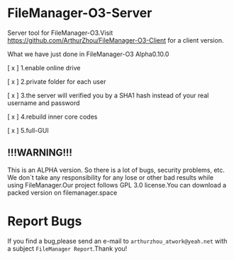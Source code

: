 # FileManager-O3-Server
Server tool for FileManager-O3.Visit https://github.com/ArthurZhou/FileManager-O3-Client for a client version.


What we have just done in FileManager-O3 Alpha0.10.0

[ x ] 1.enable online drive

[ x ] 2.private folder for each user

[ x ] 3.the server will verified you by a SHA1 hash instead of your real username and password

[ x ] 4.rebuild inner core codes

[ x ] 5.full-GUI


## !!!WARNING!!! 
This is an ALPHA version. So there is a lot of bugs, security problems, etc. We don`t take any responsibility for any lose or other bad results while using FileManager.Our project follows GPL 3.0 license.You can download a packed version on filemanager.space

# Report Bugs
If you find a bug,please send an e-mail to `arthurzhou_atwork@yeah.net` with a subject `FileManager Report`.Thank you!
